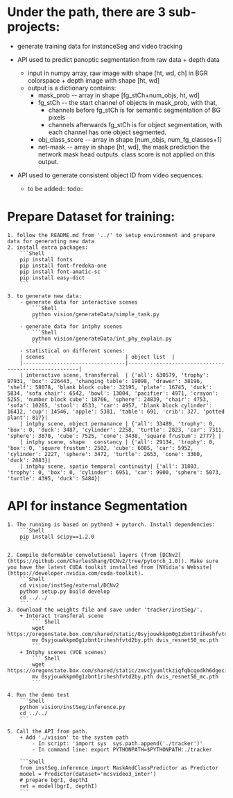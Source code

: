 # Under the path, there are 3 sub-projects:
+ generate training data for instanceSeg and video tracking

+ API used to predict panoptic segmentation from raw data + depth data
    - input in numpy array, raw image with shape [ht, wd, ch] in BGR colorspace + depth image with shape [ht, wd]
    - output is a dictionary contains:
        * mask_prob --  array in shape [fg_stCh+num_objs, ht, wd]
        * fg_stCh -- the start channel of objects in mask_prob, with that,
           + channels before fg_stCh is for semantic segmentation of BG pixels
           + channels afterwards fg_stCh is for object segmentation, with each channel has one object segmented.
        * obj_class_score -- array in shape [num_objs, num_fg_classes+1]
        * net-mask -- array in shape [ht, wd],  the mask prediction the network mask head outputs. class score is not applied on this output.

+ API used to generate consistent object ID from video sequences.
    - to be added:: todo::

# Prepare Dataset for training:
    1. follow the README.md from '../' to setup environment and prepare data for generating new data
    2. install extra packages:
        ```Shell
        pip install fonts
        pip install font-fredoka-one
        pip install font-amatic-sc
        pip install easy-dict
        ```
        
    3. to generate new data:
        - generate data for interactive scenes 
            ```Shell
            python vision/generateData/simple_task.py
            ```
        - generate data for intphy scenes 
            ```Shell
            python vision/generateData/int_phy_explain.py
            ```
        - statistical on different scenes:
        | scenes                          | object list  |
        |---------------------------------|------------------------------------------------------|
        | interactive scene, transferral  | {'all': 630579, 'trophy': 97931, 'box': 226443, 'changing table': 19098, 'drawer': 38196, 'shelf': 58078, 'blank block cube': 32195, 'plate': 16745, 'duck': 5834, 'sofa chair': 6542, 'bowl': 13004, 'pacifier': 4971, 'crayon': 5255, 'number block cube': 18766, 'sphere': 24839, 'chair': 4753, 'sofa': 10265, 'stool': 4533, 'car': 4957, 'blank block cylinder': 16412, 'cup': 14546, 'apple': 5381, 'table': 691, 'crib': 327, 'potted plant': 817}|
        | intphy scene, object permanance | {'all': 33489, 'trophy': 0, 'box': 0, 'duck': 3487, 'cylinder': 2258, 'turtle': 2823, 'car': 7311, 'sphere': 3870, 'cube': 7525, 'cone': 3438, 'square frustum': 2777} |
        | intphy scene, shape   constancy | {'all': 29134, 'trophy': 0, 'box': 0, 'square frustum': 2502, 'cube': 6085, 'car': 5952, 'cylinder': 2227, 'sphere': 3472, 'turtle': 2653, 'cone': 3360, 'duck': 2883}|
        | intphy scene, spatio temporal continuity| {'all': 31803, 'trophy': 0, 'box': 0, 'cylinder': 6951, 'car': 9900, 'sphere': 5073, 'turtle': 4395, 'duck': 5484}|


# API for instance Segmentation
    1. The running is based on python3 + pytorch. Install dependencies:
        ```Shell
        pip install scipy==1.2.0
        ```
    
    2. Compile deformable convolutional layers (from [DCNv2](https://github.com/CharlesShang/DCNv2/tree/pytorch_1.0)). Make sure you have the latest CUDA toolkit installed from [NVidia's Website](https://developer.nvidia.com/cuda-toolkit).
        ```Shell
        cd vision/instSeg/external/DCNv2
        python setup.py build develop
        cd ../../
        ```
    3. download the weights file and save under 'tracker/instSeg/'.
        + Interact transferal scene
            ``` Shell
            wget https://oregonstate.box.com/shared/static/0syjouwkkpm0g1zbnt1riheshfvtd2by.pth 
            mv 0syjouwkkpm0g1zbnt1riheshfvtd2by.pth dvis_resnet50_mc.pth 
            ```
        + Intphy scenes (VOE scenes)
            ``` Shell
            wget https://oregonstate.box.com/shared/static/zmvcjyumltkziqfqbcqodkh6dgecikci.pth
            mv 0syjouwkkpm0g1zbnt1riheshfvtd2by.pth dvis_resnet50_mc.pth 
            ```
        
    4. Run the demo test
        ```Shell
        python vision/instSeg/inference.py
        cd ../../
        ```

    5. Call the API from path.
        + Add './vision' to the system path
            - In script: 'import sys  sys.path.append('./tracker')'
            - In command line: export PYTHONPATH=$PYTHONPATH:./tracker
    
        ```Shell
        from instSeg.inference import MaskAndClassPredictor as Predictor
        model = Predictor(dataset='mcsvideo3_inter')
        # prepare bgrI, depthI
        ret = model(bgrI, depthI)
        ```
        
